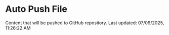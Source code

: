 # Auto Push File

Content that will be pushed to GitHub repository.
Last updated: 07/09/2025, 11:26:22 AM